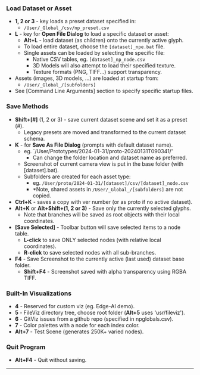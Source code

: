 
### Load Dataset or Asset

- **1, 2 or 3** - key loads a preset dataset specified in:
    - `/User/_Global_/csv/np_preset.csv`
- **L** - key for **Open File Dialog** to load a specific dataset or asset:
    - **Alt+L** - load dataset (as children) onto the currently active glyph.
    - To load entire dataset, choose the `[dataset]_npe.bat` file.
    - Single assets can be loaded by selecting the specific file:
        - Native CSV tables, eg. `[dataset]_np_node.csv`
        - 3D Models will also attempt to load their specified texture.
        - Texture formats (PNG, TIFF...) support transparency.
- Assets (images, 3D models, ...) are loaded at startup from:
    - `/User/_Global_/[subfolders]`
- See [Command Line Arguments] section to specify specific startup files.

### Save Methods

[](https://github.com/GaiaViz/GaiaViz/wiki/User-Commands#save-methods)

- **Shift+[#]** (1, 2 or 3) - save current dataset scene and set it as a preset (#).
    - Legacy presets are moved and transformed to the current dataset schema.
- **K** - for **Save As File Dialog** (prompts with default dataset name).
    - eg. `/User/Prototypes/2024-01-31/proto-20240131T090341/'
        - Can change the folder location and dataset name as preferred.
    - Screenshot of current camera view is put in the base folder (with [dataset].bat).
    - Subfolders are created for each asset type:
        - eg. `/User/proto/2024-01-31/[dataset]/csv/[dataset]_node.csv`
        - *Note, shared assets in `/User/_Global_/[subfolders]` are not copied.
- **Ctrl+K** - saves a copy with ver number (or as proto if no active dataset).
- **Alt+K** or **Alt+Shift+(1, 2 or 3)** - Save only the currently selected glyphs.
    - Note that branches will be saved as root objects with their local coordinates.
- **[Save Selected]** - Toolbar button will save selected items to a node table.
    - **L-click** to save ONLY selected nodes (with relative local coordinates).
    - **R-click** to save selected nodes with all sub-branches.
- **F4** - Save Screenshot to the currently active (last used) dataset base folder.
    - **Shift+F4** - Screenshot saved with alpha transparency using RGBA TIFF.

### Built-In Visualizations


- **4** - Reserved for custom viz (eg. Edge-AI demo).
- **5** - FileViz directory tree, choose root folder (**Alt+5** uses 'usr/fileviz').
- **6** - GitViz issues from a github repo (specified in npglobals.csv).
- **7** - Color palettes with a node for each index color.
- **Alt+7** - Test Scene (generates 250K+ varied nodes).

### Quit Program
- **Alt+F4** - Quit without saving.

---